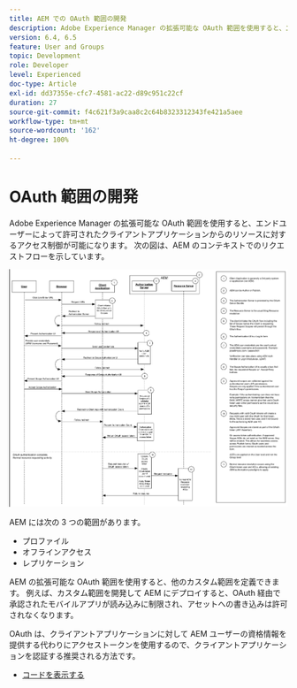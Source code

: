 ```yaml
---
title: AEM での OAuth 範囲の開発
description: Adobe Experience Manager の拡張可能な OAuth 範囲を使用すると、エンドユーザーによって許可されたクライアントアプリケーションからのリソースに対するアクセス制御が可能になります。 次の図は、AEM のコンテキストでのリクエストフローを示しています。
version: 6.4, 6.5
feature: User and Groups
topic: Development
role: Developer
level: Experienced
doc-type: Article
exl-id: dd37355e-cfc7-4581-ac22-d89c951c22cf
duration: 27
source-git-commit: f4c621f3a9caa8c2c64b8323312343fe421a5aee
workflow-type: tm+mt
source-wordcount: '162'
ht-degree: 100%

---
```


# OAuth 範囲の開発

Adobe Experience Manager の拡張可能な OAuth 範囲を使用すると、エンドユーザーによって許可されたクライアントアプリケーションからのリソースに対するアクセス制御が可能になります。 次の図は、AEM のコンテキストでのリクエストフローを示しています。

![OAuth 範囲フロー](./assets/oauth-code-sample-develop/oauth-scopes-flow.png)

AEM には次の 3 つの範囲があります。

* プロファイル
* オフラインアクセス
* レプリケーション

AEM の拡張可能な OAuth 範囲を使用すると、他のカスタム範囲を定義できます。 例えば、カスタム範囲を開発して AEM にデプロイすると、OAuth 経由で承認されたモバイルアプリが読み込みに制限され、アセットへの書き込みは許可されなくなります。

OAuth は、クライアントアプリケーションに対して AEM ユーザーの資格情報を提供する代わりにアクセストークンを使用するので、クライアントアプリケーションを認証する推奨される方法です。

* [コードを表示する](https://github.com/Adobe-Consulting-Services/acs-aem-samples/blob/legacy/bundle/src/main/java/com/adobe/acs/samples/authentication/oauth/impl/SampleScopeWithPrivileges.java)
